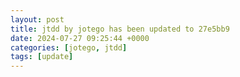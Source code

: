 ```yaml
---
layout: post
title: jtdd by jotego has been updated to 27e5bb9
date: 2024-07-27 09:25:44 +0000
categories: [jotego, jtdd]
tags: [update]
---
```


